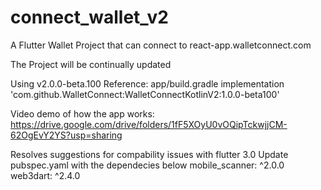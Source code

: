 # connect_wallet_v2

A Flutter Wallet Project that can connect to 
react-app.walletconnect.com

The Project will be continually updated

Using v2.0.0-beta.100
Reference: app/build.gradle
implementation 'com.github.WalletConnect:WalletConnectKotlinV2:1.0.0-beta100'

Video demo of how the app works:
https://drive.google.com/drive/folders/1fF5XOyU0vOQipTckwjjCM-62OgEvY2YS?usp=sharing

Resolves suggestions for compability issues with flutter 3.0
Update pubspec.yaml with the dependecies below
mobile_scanner: ^2.0.0
web3dart: ^2.4.0


